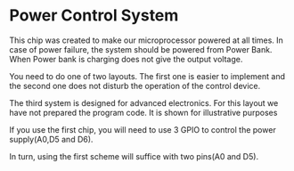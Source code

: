 <h1>Power Control System</h1>
This chip was created to make our microprocessor powered at all times.
In case of power failure, the system should be powered from Power Bank.
When Power bank  is charging does not give the output voltage.	

You need to do one of two layouts. The first one is easier to implement and the second one does not disturb the operation of the control device.

The third system is designed for advanced electronics. For this layout we have not prepared the program code. It is shown for illustrative purposes

If you use the first chip, you will need to use 3 GPIO to control the power supply(A0,D5 and D6).

In turn, using the first scheme will suffice with two pins(A0 and D5).





